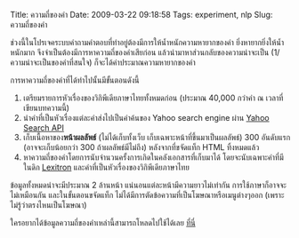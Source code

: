 Title: ความถี่ของคำ 
Date: 2009-03-22 09:18:58
Tags: experiment, nlp 
Slug: ความถี่ของคำ 


ช่วงนี้ในโปรเจคระบบคำถามคำตอบที่ทำอยู่ต้องมีการให้น้ำหนักความหายากของคำ ยิ่งหายากยิ่งให้น้ำหนักมาก จึงจำเป็นต้องมีการหาความถี่ของคำเสียก่อน แล้วนำมาหาส่วนกลับของความน่าจะเป็น (1/ความน่าจะเป็นของคำที่สนใจ) ก็จะได้ค่าประมาณความหายากของคำ

การหาความถี่ของคำที่ได้ทำไปนั้นมีขั้นตอนดังนี้
<ol>
	<li>เตรียมรายการหัวเรื่องของวิกิพีเดียภาษาไทยทั้งหมดก่อน (ประมาณ 40,000 กว่าคำ ณ เวลาที่เขียนบทความนี้)</li>
	<li>นำคำที่เป็นหัวเรื่องแต่ละคำส่งไปเป็นคำค้นของ Yahoo search engine ผ่าน <a href="http://developer.yahoo.com/search/">Yahoo Search API</a></li>
	<li>เก็บเนื้อหาของ<strong>หน้าผลลัพธ์</strong> (ไม่ได้เก็บทั้งเว็บ เก็บเฉพาะหน้าที่ขึ้นมาเป็นผลลัพธ์) 300 อันดับแรก (อาจจะเก็บน้อยกว่า 300 ถ้าผลลัพธ์มีไม่ถึง) หลังจากที่ขจัดแท็ก HTML ทิ้งหมดแล้ว</li>
	<li>หาความถี่ของคำโดยการนับจำนวนครั้งการเกิดในคลังเอกสารที่เก็บมาได้ โดยจะนับเฉพาะคำที่มีในดิก <a href="http://lexitron.nectec.or.th/">Lexitron</a> และคำที่เป็นหัวเรื่องของวิกิพีเดียภาษาไทย</li>
</ol>
ข้อมูลทั้งหมดน่าจะมีประมาณ 2 ล้านหน้า แน่นอนแต่ละหน้ามีความยาวไม่เท่ากัน การใช้ภาษาก็อาจจะไม่เหมือนกัน และในขั้นตอนขจัดแท็ก ไม่ได้มีการตัดข้อความที่เป็นโฆษณาหรือเมนูต่างๆออก (เพราะไม่รู้ว่าตรงไหนเป็นโฆษณา)

ใครอยากได้ข้อมูลความถี่ของคำเหล่านี้สามารถโหลดไปใช้ได้เลย <a href="http://wittawat.thport.com/file/word_freq_map_51GBcrawledCorpus_16March2009.xml.zip">ที่นี่
</a>

